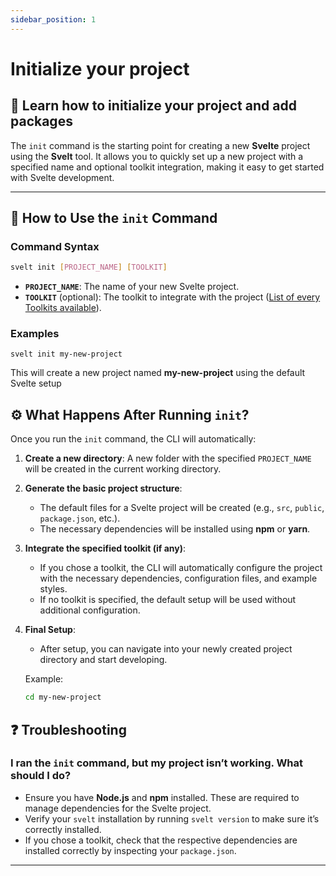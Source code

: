 ```yaml
---
sidebar_position: 1
---
```


# Initialize your project

## 🌟 Learn how to initialize your project and add packages

The `init` command is the starting point for creating a new **Svelte** project using the **Svelt** tool. It allows you to quickly set up a new project with a specified name and optional toolkit integration, making it easy to get started with Svelte development.

---

## 🚀 How to Use the `init` Command

### Command Syntax

```bash
svelt init [PROJECT_NAME] [TOOLKIT]
```

- **`PROJECT_NAME`**: The name of your new Svelte project.
- **`TOOLKIT`** (optional): The toolkit to integrate with the project ([List of every Toolkits available](toolkits.md)).

### Examples

```shell
svelt init my-new-project
```

This will create a new project named **my-new-project** using the default Svelte setup

## ⚙️ What Happens After Running `init`?

Once you run the `init` command, the CLI will automatically:

1. **Create a new directory**: A new folder with the specified `PROJECT_NAME` will be created in the current working directory.

2. **Generate the basic project structure**:
    - The default files for a Svelte project will be created (e.g., `src`, `public`, `package.json`, etc.).
    - The necessary dependencies will be installed using **npm** or **yarn**.

3. **Integrate the specified toolkit (if any)**:
    - If you chose a toolkit, the CLI will automatically configure the project with the necessary dependencies, configuration files, and example styles.
    - If no toolkit is specified, the default setup will be used without additional configuration.

4. **Final Setup**:
    - After setup, you can navigate into your newly created project directory and start developing.

   Example:
   ```bash
   cd my-new-project
   ```

## ❓ Troubleshooting

### I ran the `init` command, but my project isn’t working. What should I do?

- Ensure you have **Node.js** and **npm** installed. These are required to manage dependencies for the Svelte project.
- Verify your `svelt` installation by running `svelt version` to make sure it’s correctly installed.
- If you chose a toolkit, check that the respective dependencies are installed correctly by inspecting your `package.json`.

---